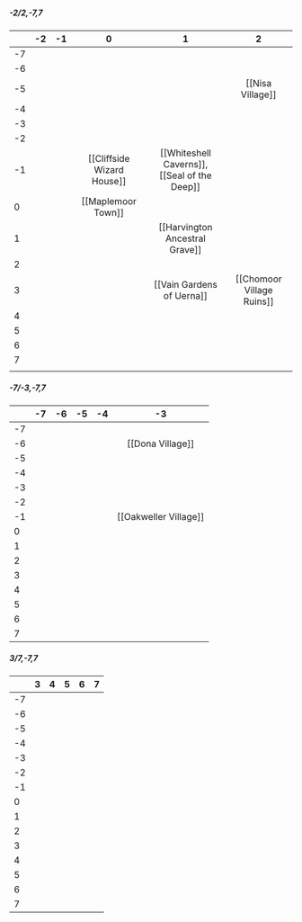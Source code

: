 ##### -2/2,-7,7

|     | -2  | -1  |             0              |                        1                        |             2             |
| --- | :-: | :-: | :------------------------: | :---------------------------------------------: | :-----------------------: |
| -7  |     |     |                            |                                                 |                           |
| -6  |     |     |                            |                                                 |                           |
| -5  |     |     |                            |                                                 |     [[Nisa Village]]      |
| -4  |     |     |                            |                                                 |                           |
| -3  |     |     |                            |                                                 |                           |
| -2  |     |     |                            |                                                 |                           |
| -1  |     |     | [[Cliffside Wizard House]] | [[Whiteshell Caverns]],<br>[[Seal of the Deep]] |                           |
| 0   |     |     |     [[Maplemoor Town]]     |                                                 |                           |
| 1   |     |     |                            |         [[Harvington Ancestral Grave]]          |                           |
| 2   |     |     |                            |                                                 |                           |
| 3   |     |     |                            |            [[Vain Gardens of Uerna]]            | [[Chomoor Village Ruins]] |
| 4   |     |     |                            |                                                 |                           |
| 5   |     |     |                            |                                                 |                           |
| 6   |     |     |                            |                                                 |                           |
| 7   |     |     |                            |                                                 |                           |
|     |     |     |                            |                                                 |                           |

##### -7/-3,-7,7

|     | -7  | -6  | -5  | -4  |          -3           |
| --- | :-: | :-: | :-: | :-: | :-------------------: |
| -7  |     |     |     |     |                       |
| -6  |     |     |     |     |   [[Dona Village]]    |
| -5  |     |     |     |     |                       |
| -4  |     |     |     |     |                       |
| -3  |     |     |     |     |                       |
| -2  |     |     |     |     |                       |
| -1  |     |     |     |     | [[Oakweller Village]] |
| 0   |     |     |     |     |                       |
| 1   |     |     |     |     |                       |
| 2   |     |     |     |     |                       |
| 3   |     |     |     |     |                       |
| 4   |     |     |     |     |                       |
| 5   |     |     |     |     |                       |
| 6   |     |     |     |     |                       |
| 7   |     |     |     |     |                       |
##### 3/7,-7,7

|     |  3  |  4  |  5  |  6  |  7  |
| --- | :-: | :-: | :-: | :-: | :-: |
| -7  |     |     |     |     |     |
| -6  |     |     |     |     |     |
| -5  |     |     |     |     |     |
| -4  |     |     |     |     |     |
| -3  |     |     |     |     |     |
| -2  |     |     |     |     |     |
| -1  |     |     |     |     |     |
| 0   |     |     |     |     |     |
| 1   |     |     |     |     |     |
| 2   |     |     |     |     |     |
| 3   |     |     |     |     |     |
| 4   |     |     |     |     |     |
| 5   |     |     |     |     |     |
| 6   |     |     |     |     |     |
| 7   |     |     |     |     |     |

